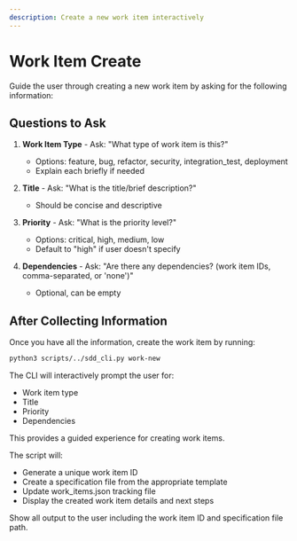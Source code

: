 ```yaml
---
description: Create a new work item interactively
---
```


# Work Item Create

Guide the user through creating a new work item by asking for the following information:

## Questions to Ask

1. **Work Item Type** - Ask: "What type of work item is this?"
   - Options: feature, bug, refactor, security, integration_test, deployment
   - Explain each briefly if needed

2. **Title** - Ask: "What is the title/brief description?"
   - Should be concise and descriptive

3. **Priority** - Ask: "What is the priority level?"
   - Options: critical, high, medium, low
   - Default to "high" if user doesn't specify

4. **Dependencies** - Ask: "Are there any dependencies? (work item IDs, comma-separated, or 'none')"
   - Optional, can be empty

## After Collecting Information

Once you have all the information, create the work item by running:

```bash
python3 scripts/../sdd_cli.py work-new
```

The CLI will interactively prompt the user for:
- Work item type
- Title
- Priority
- Dependencies

This provides a guided experience for creating work items.

The script will:
- Generate a unique work item ID
- Create a specification file from the appropriate template
- Update work_items.json tracking file
- Display the created work item details and next steps

Show all output to the user including the work item ID and specification file path.
